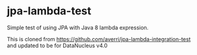jpa-lambda-test
===============

Simple test of using JPA with Java 8 lambda expression.

This is cloned from
https://github.com/averri/jpa-lambda-integration-test
and updated to be for DataNucleus v4.0

